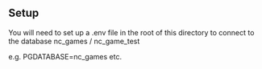 ## Setup
You will need to set up a .env file in the root of this directory to connect to the database nc_games / nc_game_test

e.g. PGDATABASE=nc_games etc.